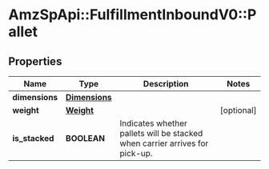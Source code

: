 # AmzSpApi::FulfillmentInboundV0::Pallet

## Properties
Name | Type | Description | Notes
------------ | ------------- | ------------- | -------------
**dimensions** | [**Dimensions**](Dimensions.md) |  | 
**weight** | [**Weight**](Weight.md) |  | [optional] 
**is_stacked** | **BOOLEAN** | Indicates whether pallets will be stacked when carrier arrives for pick-up. | 

